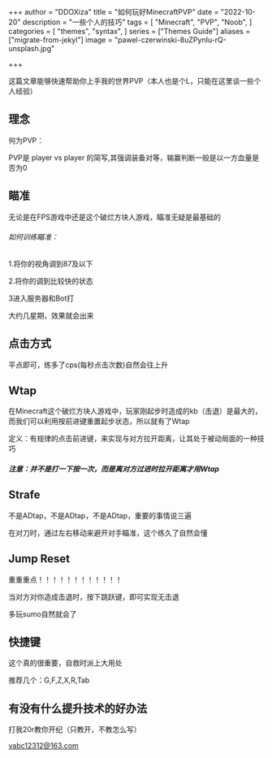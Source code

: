+++
author = "DDOXiza"
title = "如何玩好MinecraftPVP"
date = "2022-10-20"
description = "一些个人的技巧"
tags = [
    "Minecraft",
    "PVP",
    "Noob",
]
categories = [
    "themes",
    "syntax",
]
series = ["Themes Guide"]
aliases = ["migrate-from-jekyl"]
image = "pawel-czerwinski-8uZPynIu-rQ-unsplash.jpg"

+++

这篇文章能够快速帮助你上手我的世界PVP（本人也是个L，只能在这里谈一些个人经验）
<!--more-->

## 理念

何为PVP：

PVP是 player vs player 的简写,其强调装备对等，输赢判断一般是以一方血量是否为0



## 瞄准

无论是在FPS游戏中还是这个破烂方块人游戏，瞄准无疑是最基础的

###### 如何训练瞄准：

1.将你的视角调到87及以下

2.将你的调到比较快的状态

3进入服务器和Bot打

大约几星期，效果就会出来



## 点击方式

平点即可，练多了cps(每秒点击次数)自然会往上升



## Wtap

在Minecraft这个破烂方块人游戏中，玩家刚起步时造成的kb（击退）是最大的，而我们可以利用按前进键重置起步状态，所以就有了Wtap

定义：有规律的点击前进键，来实现与对方拉开距离，让其处于被动局面的一种技巧

##### 注意：并不是打一下按一次，而是离对方过进时拉开距离才用Wtap



## Strafe

不是ADtap，不是ADtap，不是ADtap，重要的事情说三遍

在对刀时，通过左右移动来避开对手瞄准，这个练久了自然会懂



## Jump Reset

重重重点！！！！！！！！！！！！

当对方对你造成击退时，按下跳跃键，即可实现无击退

多玩sumo自然就会了



## 快捷键

这个真的很重要，自救时派上大用处

推荐几个：G,F,Z,X,R,Tab



## 有没有什么提升技术的好办法

打我20r教你开纪（只教开，不教怎么写）

vabc12312@163.com